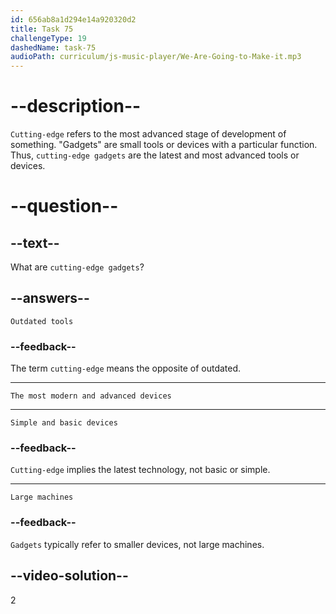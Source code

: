 ```yaml
---
id: 656ab8a1d294e14a920320d2
title: Task 75
challengeType: 19
dashedName: task-75
audioPath: curriculum/js-music-player/We-Are-Going-to-Make-it.mp3
---
```


# --description--

`Cutting-edge` refers to the most advanced stage of development of something. "Gadgets" are small tools or devices with a particular function. Thus, `cutting-edge gadgets` are the latest and most advanced tools or devices.

# --question--

## --text--

What are `cutting-edge gadgets`?

## --answers--

`Outdated tools`

### --feedback--

The term `cutting-edge` means the opposite of outdated.

---

`The most modern and advanced devices`

---

`Simple and basic devices`

### --feedback--

`Cutting-edge` implies the latest technology, not basic or simple.

---

`Large machines`

### --feedback--

`Gadgets` typically refer to smaller devices, not large machines.

## --video-solution--

2

